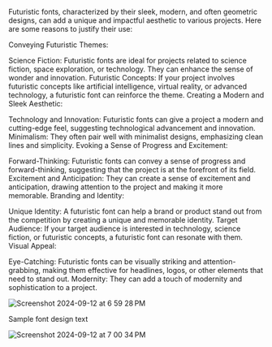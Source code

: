 Futuristic fonts, characterized by their sleek, modern, and often geometric designs, can add a unique and impactful aesthetic to various projects. Here are some reasons to justify their use:

Conveying Futuristic Themes:

Science Fiction: Futuristic fonts are ideal for projects related to science fiction, space exploration, or technology. They can enhance the sense of wonder and innovation.
Futuristic Concepts: If your project involves futuristic concepts like artificial intelligence, virtual reality, or advanced technology, a futuristic font can reinforce the theme.
Creating a Modern and Sleek Aesthetic:

Technology and Innovation: Futuristic fonts can give a project a modern and cutting-edge feel, suggesting technological advancement and innovation.
Minimalism: They often pair well with minimalist designs, emphasizing clean lines and simplicity.
Evoking a Sense of Progress and Excitement:

Forward-Thinking: Futuristic fonts can convey a sense of progress and forward-thinking, suggesting that the project is at the forefront of its field.
Excitement and Anticipation: They can create a sense of excitement and anticipation, drawing attention to the project and making it more memorable.
Branding and Identity:

Unique Identity: A futuristic font can help a brand or product stand out from the competition by creating a unique and memorable identity.
Target Audience: If your target audience is interested in technology, science fiction, or futuristic concepts, a futuristic font can resonate with them.
Visual Appeal:

Eye-Catching: Futuristic fonts can be visually striking and attention-grabbing, making them effective for headlines, logos, or other elements that need to stand out.
Modernity: They can add a touch of modernity and sophistication to a project.

![Screenshot 2024-09-12 at 6 59 28 PM](https://github.com/user-attachments/assets/32008352-26a8-48cc-a402-d71f9b00bf01)

Sample font design text 

![Screenshot 2024-09-12 at 7 00 34 PM](https://github.com/user-attachments/assets/b00ea9ec-1084-4f3e-a417-3455c090e8b8)

